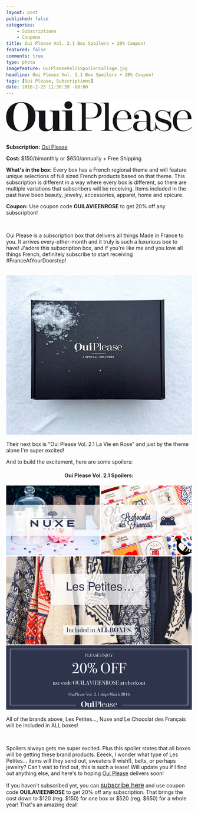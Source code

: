 ```yaml
---
layout: post
published: false
categories: 
    - Subscriptions
    - Coupons
title: Oui Please Vol. 2.1 Box Spoilers + 20% Coupon!
featured: false
comments: true
type: photo
imagefeature: OuiPleaseVol21SpoilerCollage.jpg
headline: Oui Please Vol. 2.1 Box Spoilers + 20% Coupon!
tags: [Oui Please, Subscriptions]
date: 2016-2-25 11:30:39 -08:00
---
```


<center><a href="http://ouipleasebox.com" target="_blank">
<img src="/images/OuiPleaseLogo.jpg" border="0" style="border:none;max-width:100%;" alt="Oui Please" />
</a></center>
<br>
<p><b>Subscription:</b> <a href="http://ouipleasebox.com" target="_blank">Oui Please</a></p>
<p><b>Cost:</b> $150/bimonthly or $650/annually + Free Shipping</p>
<p><b>What's in the box:</b> Every box has a French regional theme and will feature unique selections of full sized French products based on that theme. This subscription is different in a way where every box is different, so there are multiple variations that subscribers will be receiving. Items included in the past have been beauty, jewelry, accessories, apparel, home and epicure.</p>
<p><b>Coupon:</b> Use coupon code <b>OUILAVIEENROSE</b> to get 20% off any subscription!</p>
<br>

<p>Oui Please is a subscription box that delivers all things Made in France to you. It arrives every-other-month and it truly is such a luxurious box to have! J'adore this subscription box, and if you're like me and you love all things French, definitely subscribe to start receiving #FranceAtYourDoorstep!</p>

<br>

<center><a href="http://ouipleasebox.com" target="_blank">
<img src="/images/OuiPleaseVol16.png" border="0" style="border:none;max-width:100%;" alt="Oui Please Vol. 2.1 La Vie en Rose" />
</a></center>

<p><i class="icon-dropbox"></i> Their next box is "Oui Please Vol. 2.1 La Vie en Rose" and just by the theme alone I'm super excited!</p>

<p>And to build the excitement, here are some spoilers:</p>

<center><H4>Oui Please Vol. 2.1 Spoilers:</H4></center>

<center><a href="http://ouipleasebox.com" target="_blank">
<img src="/images/OuiPleaseVol21Spoilers.jpg" border="0" style="border:none;max-width:100%;" alt="Oui Please 2.1 Spoilers" />
</a></center>

<p>All of the brands above, Les Petites..., Nuxe and Le Chocolat des Français will be included in ALL boxes!</p>

<br>

<p><i class="icon-exclamation-sign"></i> Spoilers always gets me super excited. Plus this spoiler states that all boxes will be getting these brand products. Eeeek, I wonder what type of Les Petites... items will they send out, sweaters (I wish!), belts, or perhaps jewelry? Can't wait to find out, this is such a tease! Will update you if I find out anything else, and here's to hoping <a href="http://ouipleasebox.com" target="_blank">Oui Please</a> delivers soon!</p>

<p>If you haven't subscribed yet, you can <a href="http://ouipleasebox.com" target="_blank"><big>subscribe here</big></a> and use coupon code <b>OUILAVIEENROSE</b> to get 20% off any subscription. That brings the cost down to $120 (reg. $150) for one box or $520 (reg. $650) for a whole year! That's an amazing deal!</p>
